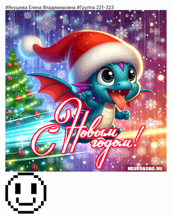#Якушева Елена Владимировна 
#Группа 221-323
![С Новым Годом!!:)](./public/gifki-i-otkrytki-s-novym-godom-7255438495.gif)
![:)](./public/free-icon-smile-465363.png)
